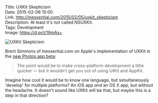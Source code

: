 Title: UXKit Skepticism  
Date: 2015-02-06 15:00  
Link: http://inessential.com/2015/02/05/uxkit_skepticism  
Description: At least it's not called NSUXKit.  
Tags: Development  
Image: https://d.pr/i/19mAs+  

![UXKit Skepticism][1]

Brent Simmons of Inessential.com on Apple's implementation of UXKit in the [new Photos.app beta][2]:

> The point would be to make cross-platform development a little quicker — but it wouldn’t get you out of using UIKit and AppKit.

Imagine how cool it would be to know one language, but simultaneously 'develop' for multiple platforms? An iOS app *and* an OS X app, but without the headache. It doesn't sound like UXKit will be that, but maybe this is a step in that direction?

[1]: https://d.pr/i/19mAs+ "UXKit Skepticism"
[2]: http://www.theverge.com/2015/2/5/7979925/apple-photos-app-new-iphoto-hands-on-video "The Verge's 'hands on' with Apple's Photos.app beta"